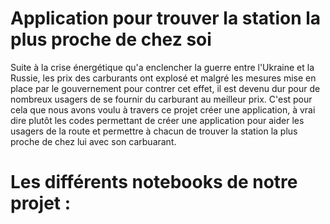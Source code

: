 # Application pour trouver la station la plus proche de chez soi

Suite à la crise énergétique qu'a enclencher la guerre entre l'Ukraine et la Russie, les prix des carburants ont explosé et malgré les mesures mise en place par le gouvernement pour contrer cet effet, il est devenu dur pour de nombreux usagers de se fournir du carburant au meilleur prix.
C'est pour cela que nous avons voulu à travers ce projet créer une application, à vrai dire plutôt les codes permettant de créer une application pour aider les usagers de la route et permettre à chacun de trouver la station la plus proche de chez lui avec son carbuarant. 

# Les différents notebooks de notre projet :

